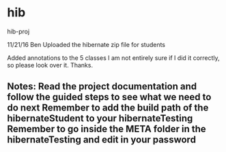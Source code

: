 # hib
hib-proj

11/21/16 Ben
Uploaded the hibernate zip file for students

Added annotations to the 5 classes
I am not entirely sure if I did it correctly, so please look over it. Thanks.
  
Notes: 
Read the project documentation and follow the guided steps to see what we need to do next
Remember to add the build path of the hibernateStudent to your hibernateTesting
Remember to go inside the META folder in the hibernateTesting and edit in your password 
---------------------------

